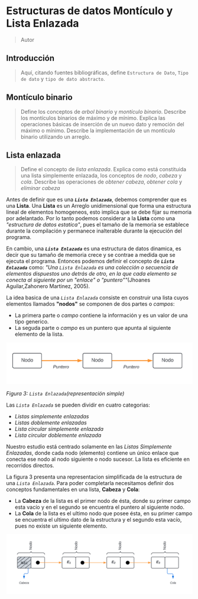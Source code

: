 # Estructuras de datos Montículo y Lista Enlazada

> Autor

## Introducción

> Aquí, citando fuentes bibliográficas, define `Estructura de Dato`,
`Tipo de dato` y `tipo de dato abstracto`.

## Montículo binario

> Define los conceptos de *arbol binario* y *montículo binario*. Describe
los montículos binarios de máximo y de mínimo. Explica las operaciones básicas
de inserción de un nuevo dato y remoción del máximo o mínimo. Describe la
implementación de un montículo binario utilizando un arreglo.

## Lista enlazada

> Define el concepto de *lista enlazada*. Explica como está constituida una
lista simplemente enlazada, los conceptos de *nodo*, *cabeza* y *cola*.
Describe las operaciones de *obtener cabeza*, *obtener cola* y *eliminar cabeza*

Antes de definir que es una ***`Lista Enlazada`***, debemos comprender que es una **Lista**.
Una **Lista** es un Arreglo unidimensional que forma una estructura lineal de elementos
homogeneos, esto implica que se debe fijar su memoria por adelantado. Por lo tanto 
podemos considerar a la **Lista** como una *"estructura de datos estatica"*, pues el tamaño
de la memoria se establece durante la compilación y permanece inalterable durante la ejecución
del programa.

En cambio, una ***`Lista Enlazada`*** es una estructura de datos dinamica, es decir que su tamaño 
de memoria crece y se contrae a medida que se ejecuta el programa. Entonces podemos definir el 
concepto de ***`Lista Enlazada`*** como: *"Una `Lista Enlazada` es una colección o secuencia de*
*elementos dispuestos uno detrás de otro, en la que cada elemento se conecta al siguiente por un*
*"enlace" o "puntero""*(Jhoanes Aguilar,Zahonero Martinez, 2005).

La idea basica de una *`Lista Enlazada`* consiste en construir una lista cuyos elementos llamados
**"nodos"** se componen de dos partes o *campos*:
* La primera parte o *campo* contiene la información y es un valor de una tipo generico.
* La seguda parte o *campo* es un puntero que apunta al siguiente elemento de la lista.

![](figuras/Lista_repres_simp.png)

*Figura 3: `Lista Enlazada`(representación simple)*

Las *`Lista Enlazada`* se pueden dividir en cuatro categorias:
- *Listas simplemente enlazadas*
- *Listas doblemente enlazadas*
- *Lista circular simplemente enlazada*
- *Lista circular doblemente enlazada*

Nuestro estudio está centrado solamente en las *Listas Simplemente Enlazadas*, donde cada nodo (elemento)
contiene un único enlace que conecta ese nodo al nodo siguiente o nodo sucesor. La lista es eficiente en 
recorridos directos.

La figura 3 presenta una representacion simplificada de la estructura de una *`Lista Enlazada`*. Para poder 
completarla necesitamos definir dos conceptos fundamentales en una lista, **Cabeza** y **Cola**:
- La **Cabeza** de la lista es el primer nodo de ésta, donde su primer campo esta vacío y en el segundo se 
encuentra el puntero al siguiente nodo.
- La **Cola** de la lista es el ultimo nodo que posee ésta, en su primer campo se encuentra el ultimo dato 
de la estructura y el segundo esta vacío, pues no existe un siguiente elemento.

![](figuras/lista_enlazada.png)

